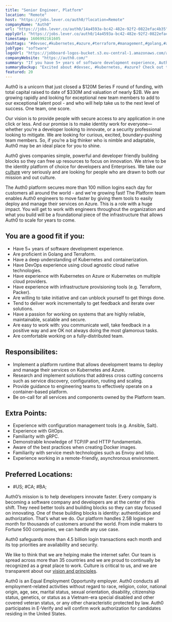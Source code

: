 ```yaml
---
title: "Senior Engineer, Platform"
location: "Remote"
host: "https://jobs.lever.co/auth0/?location=Remote"
companyName: "Auth0"
url: "https://jobs.lever.co/auth0/14a4593a-bc42-482e-92f2-0822efac4b35"
applyUrl: "https://jobs.lever.co/auth0/14a4593a-bc42-482e-92f2-0822efac4b35/apply"
timestamp: 1606992161605
hashtags: "#devsec,#kubernetes,#azure,#terraform,#management,#golang,#ansible,#docker,#operations"
jobType: "software"
logoUrl: "https://jobboard-logos-bucket.s3.eu-central-1.amazonaws.com/auth0"
companyWebsite: "https://auth0.com/"
summary: "If you have 5+ years of software development experience, Auth0 has a job opening for a senior engineer"
summaryBackup: "Excited about #devsec, #kubernetes, #azure? Check out this job post!"
featured: 20
---
```


Auth0 is a unicorn that just closed a $120M Series F round of funding, with total capital raised to date of $330M and valuation of nearly $2B. We are growing rapidly and looking for exceptional new team members to add to our exceptional talent pool - and who will help take us to the next level of success. One team, one score. 

Our vision is to provide people with secure access to any application in one click or less. And our promise is to make identity work for everyone—whether you’re a developer looking to innovate, or a security professional looking to mitigate. We are looking for curious, excited, boundary-pushing team members. So, if you’re a big thinker who is nimble and adaptable, Auth0 may be an ideal place for you to shine.

Auth0 gives companies simple, powerful and developer friendly building blocks so they can free up resources to focus on innovation. We strive to be the identity platform of choice for developers and Enterprises. We take our [culture](https://auth0.com/blog/our-culture-and-values-at-auth0/) very seriously and are looking for people who are drawn to both our mission and out culture.

The Auth0 platform secures more than 100 million logins each day for customers all around the world - and we're growing fast! The Platform team enables Auth0 engineers to move faster by giving them tools to easily deploy and manage their services on Azure. This is a role with a huge impact. You will get to work with engineers throughout the organization and what you build will be a foundational piece of the infrastructure that allows Auth0 to scale for years to come.

## You are a good fit if you:

*   Have 5+ years of software development experience.
*   Are proficient in Golang and Terraform.
*   Have a deep understanding of Kubernetes and containerization.
*   Have DevOps experience using cloud agnostic cloud native technologies.
*   Have experience with Kubernetes on Azure or Kubernetes on multiple cloud providers. 
*   Have experience with infrastructure provisioning tools (e.g. Terraform, Packer).
*   Are willing to take initiative and can unblock yourself to get things done.
*   Tend to deliver work incrementally to get feedback and iterate over solutions.
*   Have a passion for working on systems that are highly reliable, maintainable, scalable and secure.
*   Are easy to work with: you communicate well, take feedback in a positive way and are OK not always doing the most glamorous tasks.
*   Are comfortable working on a fully-distributed team.

## Responsibilites:

*   Implement a platform runtime that allows development teams to deploy and manage their services on Kubernetes and Azure.
*   Research and implement solutions that address cross cutting concerns such as service discovery, configuration, routing and scaling.
*   Provide guidance to engineering teams to effectively operate on a container-based platform.
*   Be on-call for all services and components owned by the Platform team.

## Extra Points:

*   Experience with configuration management tools (e.g. Ansible, Salt).
*   Experience with GitOps.
*   Familiarity with gRPC.
*   Demonstrable knowledge of TCP/IP and HTTP fundamentals.
*   Aware of the best practices when creating Docker images.
*   Familiarity with service mesh technologies such as Envoy and Istio.
*   Experience working in a remote-friendly, asynchronous environment.

## Preferred Locations:

*   #US; #CA; #BA;

Auth0’s mission is to help developers innovate faster. Every company is becoming a software company and developers are at the center of this shift. They need better tools and building blocks so they can stay focused on innovating. One of these building blocks is identity: authentication and authorization. That’s what we do. Our platform handles 2.5B logins per month for thousands of customers around the world. From indie makers to Fortune 500 companies, we can handle any use case.

Auth0 safeguards more than 4.5 billion login transactions each month and its top priorities are availability and security.

We like to think that we are helping make the internet safer. Our team is spread across more than 35 countries and we are proud to continually be recognized as a great place to work. Culture is critical to us, and we are transparent about our [vision and principles](https://auth0.com/blog/the-developer-first-identity-platform-auth0-story-and-future). 

Auth0 is an Equal Employment Opportunity employer. Auth0 conducts all employment-related activities without regard to race, religion, color, national origin, age, sex, marital status, sexual orientation, disability, citizenship status, genetics, or status as a Vietnam-era special disabled and other covered veteran status, or any other characteristic protected by law. Auth0 participates in E-Verify and will confirm work authorization for candidates residing in the United States.
